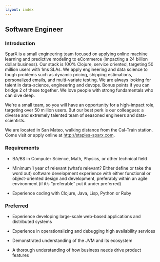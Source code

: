 ```yaml
---
layout: index
---
```


## Software Engineer

### Introduction

SparX is a small engineering team focused on applying online machine
learning and predictive modeling to eCommerce (impacting a 24 billion
dollar business). Our stack is 100% Clojure, service oriented,
targeting 50 million users with 1ms SLAs. We apply engineering and
data science to tough problems such as dynamic pricing, shipping
estimations, personalized emails, and multi-variate testing. We are
always looking for talent in data-science, engineering and
devops. Bonus points if you can bridge 2 of these together. We love
people with strong fundamentals who can dive deep.

We're a small team, so you will have an opportunity for a high-impact
role, targeting over 50 million users. But our best perk is our
colleagues: a diverse and extremely talented team of seasoned
engineers and data-scientists.

We are located in San Mateo, walking distance from the Cal-Train
station. Come visit or apply online at http://staples-sparx.com.


### Requirements

* BA/BS in Computer Science, Math, Physics, or other technical field

* Minimum 1 year of relevant (what’s relevant? Either define or take
  the word out) software development experience with either functional
  or object-oriented design and development, preferably within an
  agile environment (if it’s “preferable” put it under preferred)

* Experience coding with Clojure, Java, Lisp, Python or Ruby

### Preferred

* Experience developing large-scale web-based applications and
  distributed systems

* Experience in operationalizing and debugging high availability
  services

* Demonstrated understanding of the JVM and its ecosystem

* A thorough understanding of how business needs drive product
  features
